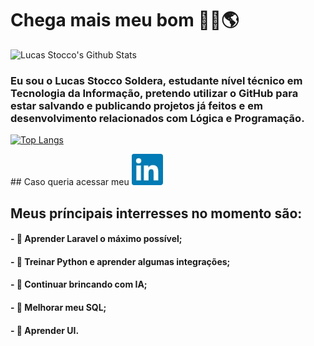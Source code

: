 # Chega mais meu bom 🐱‍👤🌎
![Lucas Stocco's Github Stats](https://github-readme-stats.vercel.app/api?username=LucasStoccoSoldera&theme=monokai&show_icons=true)

### Eu sou o Lucas Stocco Soldera, estudante nível técnico em Tecnologia da Informação, pretendo utilizar o GitHub para estar salvando e publicando projetos já feitos e em desenvolvimento relacionados com Lógica e Programação.

[![Top Langs](https://github-readme-stats.vercel.app/api/top-langs/?username=LucasStoccoSoldera&langs_count=6&theme=monokai)](https://github.com/anuraghazra/github-readme-stats)

<p>## Caso queria acessar meu <a href="https://www.linkedin.com/in/lucas-stocco-soldera-7b30101b1/"><img alt="Linkedin profile" title="Linkedin" src="/linkedinn.jpg" width="50" height="50" /></a></p>

  


## Meus príncipais interresses no momento são:

#### - 💢 Aprender Laravel o máximo possível;

#### - 💢 Treinar Python e aprender algumas integrações;

#### - 💢 Continuar brincando com IA;

#### - 💢 Melhorar meu SQL;

#### - 💢 Aprender UI.

